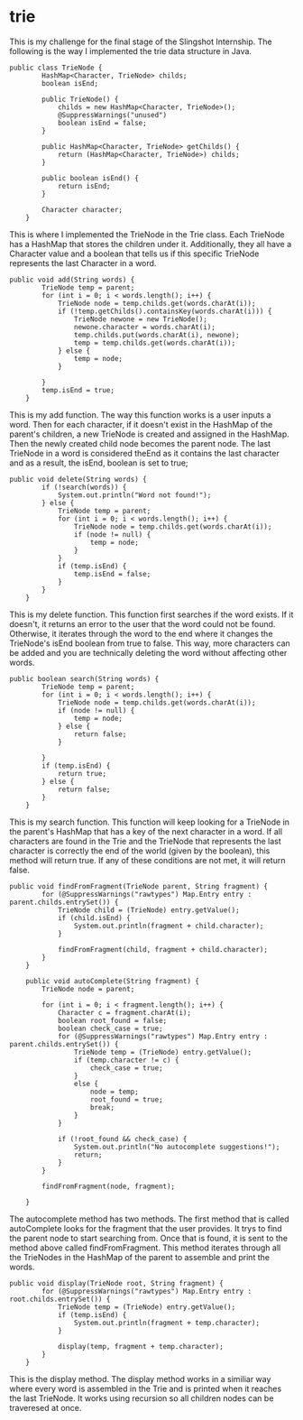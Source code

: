 # trie

This is my challenge for the final stage of the Slingshot Internship. The following is the way I implemented the trie data structure in Java. 
```
public class TrieNode {
		HashMap<Character, TrieNode> childs;
		boolean isEnd;

		public TrieNode() {
			childs = new HashMap<Character, TrieNode>();
			@SuppressWarnings("unused")
			boolean isEnd = false;
		}

		public HashMap<Character, TrieNode> getChilds() {
			return (HashMap<Character, TrieNode>) childs;
		}

		public boolean isEnd() {
			return isEnd;
		}

		Character character;
	}
```
This is where I implemented the TrieNode in the Trie class. Each TrieNode has a HashMap that stores the children under it. Additionally, they all have a Character value and a boolean that tells us if this specific TrieNode represents the last Character in a word.

```
public void add(String words) {
		TrieNode temp = parent;
		for (int i = 0; i < words.length(); i++) {
			TrieNode node = temp.childs.get(words.charAt(i));
			if (!temp.getChilds().containsKey(words.charAt(i))) {
				TrieNode newone = new TrieNode();
				newone.character = words.charAt(i);
				temp.childs.put(words.charAt(i), newone);
				temp = temp.childs.get(words.charAt(i));
			} else {
				temp = node;
			}

		}
		temp.isEnd = true;
	}
```
This is my add function. The way this function works is a user inputs a word. Then for each character, if it doesn't exist in the HashMap of the parent's children, a new TrieNode is created and assigned in the HashMap. Then the newly created child node becomes the parent node. The last TrieNode in a word is considered theEnd as it contains the last character and as a result, the isEnd, boolean is set to true; 

```
public void delete(String words) {
		if (!search(words)) {
			System.out.println("Word not found!");
		} else {
			TrieNode temp = parent;
			for (int i = 0; i < words.length(); i++) {
				TrieNode node = temp.childs.get(words.charAt(i));
				if (node != null) {
					temp = node;
				}
			}
			if (temp.isEnd) {
				temp.isEnd = false;
			}
		}
	}
```
This is my delete function. This function first searches if the word exists. If it doesn't, it returns an error to the user that the word could not be found. Otherwise, it iterates through the word to the end where it changes the TrieNode's isEnd boolean from true to false. This way, more characters can be added and you are technically deleting the word without affecting other words. 

```
public boolean search(String words) {
		TrieNode temp = parent;
		for (int i = 0; i < words.length(); i++) {
			TrieNode node = temp.childs.get(words.charAt(i));
			if (node != null) {
				temp = node;
			} else {
				return false;
			}

		}
		if (temp.isEnd) {
			return true;
		} else {
			return false;
		}
	}
```
This is my search function. This function will keep looking for a TrieNode in the parent's HashMap that has a key of the next character in a word. If all characters are found in the Trie and the TrieNode that represents the last character is correctly the end of the world (given by the boolean), this method will return true. If any of these conditions are not met, it will return false. 

```
public void findFromFragment(TrieNode parent, String fragment) {
		for (@SuppressWarnings("rawtypes") Map.Entry entry : parent.childs.entrySet()) {
			TrieNode child = (TrieNode) entry.getValue();
			if (child.isEnd) {
				System.out.println(fragment + child.character);
			}

			findFromFragment(child, fragment + child.character);
		}
	}

	public void autoComplete(String fragment) {
		TrieNode node = parent;

		for (int i = 0; i < fragment.length(); i++) {
			Character c = fragment.charAt(i);
			boolean root_found = false;
			boolean check_case = true;
			for (@SuppressWarnings("rawtypes") Map.Entry entry : parent.childs.entrySet()) {
				TrieNode temp = (TrieNode) entry.getValue();
				if (temp.character != c) {
					check_case = true;
				}
				else {
					node = temp;
					root_found = true;
					break;
				}
			}

			if (!root_found && check_case) {
				System.out.println("No autocomplete suggestions!");
				return;
			}
		}

		findFromFragment(node, fragment);

	}
```
The autocomplete method has two methods. The first method that is called autoComplete looks for the fragment that the user provides. It trys to find the parent node to start searching from. Once that is found, it is sent to the method above called findFromFragment. This method iterates through all the TrieNodes in the HashMap of the parent to assemble and print the words. 

```
public void display(TrieNode root, String fragment) {
		for (@SuppressWarnings("rawtypes") Map.Entry entry : root.childs.entrySet()) {
			TrieNode temp = (TrieNode) entry.getValue();
			if (temp.isEnd) {
				System.out.println(fragment + temp.character);
			}
			
			display(temp, fragment + temp.character);
		}
	}
```
This is the display method. The display method works in a similiar way where every word is assembled in the Trie and is printed when it reaches the last TrieNode. It works using recursion so all children nodes can be traveresed at once. 
